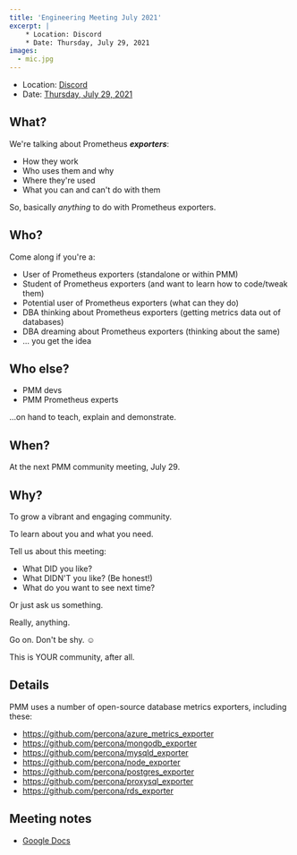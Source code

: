 ```yaml
---
title: 'Engineering Meeting July 2021'
excerpt: |
    * Location: Discord
    * Date: Thursday, July 29, 2021
images:
  - mic.jpg
---
```


- Location: [Discord](http://per.co.na/discord)
- Date: [Thursday, July 29, 2021](https://calendar.google.com/event?action=TEMPLATE&tmeid=MWNmbGU4ZDUyZWU0bWo0cGtxaDZuMGM5MXRfMjAyMTA3MjdUMTQwMDAwWiBwYXVsLmphY29ic0BwZXJjb25hLmNvbQ&tmsrc=paul.jacobs%40percona.com&scp=ALL)

## What?

We're talking about Prometheus ***exporters***:

- How they work
- Who uses them and why
- Where they're used
- What you can and can't do with them

So, basically *anything* to do with Prometheus exporters.

## Who?

Come along if you're a:

- User of Prometheus exporters (standalone or within PMM)
- Student of Prometheus exporters (and want to learn how to code/tweak them)
- Potential user of Prometheus exporters (what can they do)
- DBA thinking about Prometheus exporters (getting metrics data out of databases)
- DBA dreaming about Prometheus exporters (thinking about the same)
- ... you get the idea

## Who else?

- PMM devs
- PMM Prometheus experts 
 
...on hand to teach, explain and demonstrate.

## When?

At the next PMM community meeting, July 29.

## Why?

To grow a vibrant and engaging community.

To learn about you and what you need.

Tell us about this meeting:

- What DID you like?
- What DIDN'T you like? (Be honest!)
- What do you want to see next time?

Or just ask us something.

Really, anything.

Go on. Don't be shy. ☺️

This is YOUR community, after all.

## Details

PMM uses a number of open-source database metrics exporters, including these:

- <https://github.com/percona/azure_metrics_exporter>
- <https://github.com/percona/mongodb_exporter>
- <https://github.com/percona/mysqld_exporter>
- <https://github.com/percona/node_exporter>
- <https://github.com/percona/postgres_exporter>
- <https://github.com/percona/proxysql_exporter>
- <https://github.com/percona/rds_exporter>

## Meeting notes

- [Google Docs](https://docs.google.com/document/d/12mLukrf_LFNRcxafYeusfp2Jry0oFtaIJDGSQDJjcMo/edit?usp=sharing)

